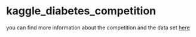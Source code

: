 # kaggle_diabetes_competition

you can find more information about the competition and the data set <a href = "https://www.kaggle.com/datasets/akshaydattatraykhare/diabetes-dataset" target="_blank">here</a>
